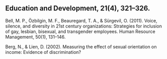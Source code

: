 ## Education and Development, 21(4), 321–326.

Bell, M. P., Özbilgin, M. F., Beauregard, T. A., & Sürgevil, O. (2011). Voice, silence, and diversity in 21st century organizations: Strategies for inclusion of gay, lesbian, bisexual, and transgender employees. Human Resource Management, 50(1), 131–146.

Berg, N., & Lien, D. (2002). Measuring the effect of sexual orientation on income: Evidence of discrimination?